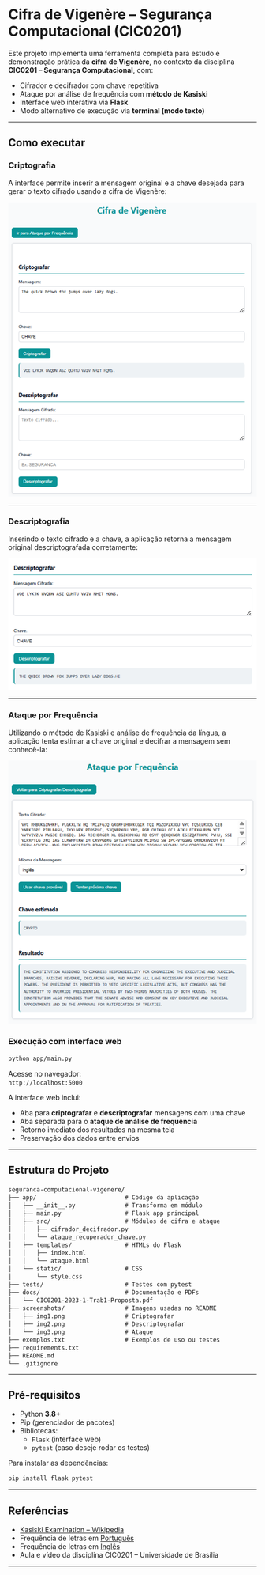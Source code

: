 # Cifra de Vigenère – Segurança Computacional (CIC0201)

Este projeto implementa uma ferramenta completa para estudo e demonstração prática da **cifra de Vigenère**, no contexto da disciplina **CIC0201 – Segurança Computacional**, com:

- Cifrador e decifrador com chave repetitiva  
- Ataque por análise de frequência com **método de Kasiski**  
- Interface web interativa via **Flask**  
- Modo alternativo de execução via **terminal (modo texto)**

---

## Como executar

### Criptografia

A interface permite inserir a mensagem original e a chave desejada para gerar o texto cifrado usando a cifra de Vigenère:

<p align="center">
  <img src="./screenshots/img1.png" alt="Tela de Criptografia" width="700">
</p>

---

### Descriptografia

Inserindo o texto cifrado e a chave, a aplicação retorna a mensagem original descriptografada corretamente:

<p align="center">
  <img src="./screenshots/img2.png" alt="Tela de Descriptografia" width="700">
</p>

---

### Ataque por Frequência

Utilizando o método de Kasiski e análise de frequência da língua, a aplicação tenta estimar a chave original e decifrar a mensagem sem conhecê-la:

<p align="center">
  <img src="./screenshots/img3.png" alt="Tela do Ataque por Frequência" width="700">
</p>

### Execução com interface web

```bash
python app/main.py
```

Acesse no navegador:  
`http://localhost:5000`

A interface web inclui:

- Aba para **criptografar** e **descriptografar** mensagens com uma chave  
- Aba separada para o **ataque de análise de frequência**  
- Retorno imediato dos resultados na mesma tela  
- Preservação dos dados entre envios

---

## Estrutura do Projeto

```plaintext
seguranca-computacional-vigenere/
├── app/                         # Código da aplicação
│   ├── __init__.py              # Transforma em módulo
│   ├── main.py                  # Flask app principal
│   ├── src/                     # Módulos de cifra e ataque
│   │   ├── cifrador_decifrador.py
│   │   └── ataque_recuperador_chave.py
│   ├── templates/               # HTMLs do Flask
│   │   ├── index.html
│   │   └── ataque.html
│   └── static/                  # CSS
│       └── style.css
├── tests/                       # Testes com pytest
├── docs/                        # Documentação e PDFs
│   └── CIC0201-2023-1-Trab1-Proposta.pdf
├── screenshots/                 # Imagens usadas no README
│   ├── img1.png                 # Criptografar
│   ├── img2.png                 # Descriptografar
│   └── img3.png                 # Ataque
├── exemplos.txt                 # Exemplos de uso ou testes
├── requirements.txt             
├── README.md                    
└── .gitignore
```

---

## Pré-requisitos

- Python **3.8+**
- Pip (gerenciador de pacotes)
- Bibliotecas:
  - `Flask` (interface web)
  - `pytest` (caso deseje rodar os testes)

Para instalar as dependências:

```bash
pip install flask pytest
```

---

## Referências

- [Kasiski Examination – Wikipedia](https://en.wikipedia.org/wiki/Kasiski_examination)
- Frequência de letras em [Português](https://pt.wikipedia.org/wiki/Frequ%C3%AAncia_das_letras)
- Frequência de letras em [Inglês](https://en.wikipedia.org/wiki/Letter_frequency)
- Aula e vídeo da disciplina CIC0201 – Universidade de Brasília

---